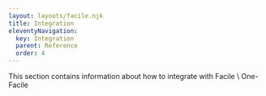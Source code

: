 ```yaml
---
layout: layouts/facile.njk
title: Integration
eleventyNavigation:
  key: Integration
  parent: Reference
  order: 4
---
```


This section contains information about how to integrate with Facile \ One-Facile